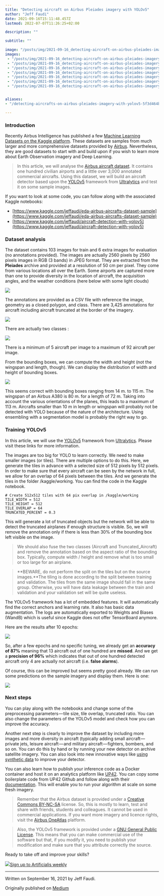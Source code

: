 ```yaml
---
title: "Detecting aircraft on Airbus Pleiades imagery with YOLOv5"
author: "Jeff Faudi"
date: 2021-09-16T15:11:48.457Z
lastmod: 2022-07-07T11:26:25+02:00

description: ""

subtitle: ""

image: "/posts/img/2021-09-16_detecting-aircraft-on-airbus-pleiades-imagery-with-yolov5_5.png" 
images:
 - "/posts/img/2021-09-16_detecting-aircraft-on-airbus-pleiades-imagery-with-yolov5_0.png"
 - "/posts/img/2021-09-16_detecting-aircraft-on-airbus-pleiades-imagery-with-yolov5_1.png"
 - "/posts/img/2021-09-16_detecting-aircraft-on-airbus-pleiades-imagery-with-yolov5_2.png"
 - "/posts/img/2021-09-16_detecting-aircraft-on-airbus-pleiades-imagery-with-yolov5_3.png"
 - "/posts/img/2021-09-16_detecting-aircraft-on-airbus-pleiades-imagery-with-yolov5_4.png"
 - "/posts/img/2021-09-16_detecting-aircraft-on-airbus-pleiades-imagery-with-yolov5_5.png"
 - "/posts/img/2021-09-16_detecting-aircraft-on-airbus-pleiades-imagery-with-yolov5_6.jpg"


aliases:
- "/detecting-aircrafts-on-airbus-pleiades-imagery-with-yolov5-5f3d464b75ad"

---
```


### Introduction

Recently Airbus Intelligence has published a few [Machine Learning Datasets on the Kaggle platform](https://twitter.com/AirbusSpace/status/1438177534118670344). These datasets are samples from much larger and more comprehensive datasets provided by [Airbus](https://www.intelligence-airbusds.com/). Nevertheless, they are good datasets to start with and build upon if you wish to learn more about Earth Observation imagery and Deep Learning.

> In this article, we will analyse the [Airbus aircraft dataset](https://www.kaggle.com/airbusgeo/airbus-aircrafts-sample-dataset). It contains one hundred civilian airports and a little over 3,000 annotated commercial aircrafts. Using this dataset, we will build an aircraft detector based upon the [YOLOv5](https://github.com/ultralytics/yolov5) framework from [Ultralytics](https://ultralytics.com/) and test it on some sample images.

If you want to look at some code, you can follow along with the associated Kaggle notebooks:

- [https://www.kaggle.com/jeffaudi/eda-airbus-aircrafts-dataset-sample](https://www.kaggle.com/jeffaudi/eda-airbus-aircrafts-dataset-sample)
- [https://www.kaggle.com/jeffaudi/aircraft-detection-with-yolov5](https://www.kaggle.com/jeffaudi/aircraft-detection-with-yolov5)

### Dataset analysis

The dataset contains 103 images for train and 6 extra images for evaluation (no annotations provided). The images are actually 2560 pixels by 2560 pixels images in RGB (3 bands) in JPEG format. They are extracted from the **Pleiades** archive and provided at a resolution of 50 cm per pixel. They come from various locations all over the Earth. Some airports are captured more than one to provide diversity in the location of aircraft, the acquisition angles, and the weather conditions (here below with some light clouds)

![](/posts/img/2021-09-16_detecting-aircraft-on-airbus-pleiades-imagery-with-yolov5_0.png#layoutTextWidth)

The annotations are provided as a CSV file with reference the image, geometry as a closed polygon, and class. There are 3,425 annotations for aircraft including aircraft truncated at the border of the imagery.

![](/posts/img/2021-09-16_detecting-aircraft-on-airbus-pleiades-imagery-with-yolov5_1.png#layoutTextWidth)

There are actually two classes :

![](/posts/img/2021-09-16_detecting-aircraft-on-airbus-pleiades-imagery-with-yolov5_2.png#layoutTextWidth)

There is a minimum of 5 aircraft per image to a maximum of 92 aircraft per image.

From the bounding boxes, we can compute the width and height (not the wingspan and length, though). We can display the distribution of width and height of bounding boxes.

![](/posts/img/2021-09-16_detecting-aircraft-on-airbus-pleiades-imagery-with-yolov5_3.png#layoutTextWidth)

This seems correct with bounding boxes ranging from 14 m. to 115 m. The wingspan of an Airbus A380 is 80 m. for a length of 72 m. Taking into account the various orientations of the planes, this leads to a maximum of 113 m. Aircrafts smaller than 10 m in length or wingspan will probably not be detected with YOLO because of the nature of the architecture. Using ensembling with a segmentation model is probably the right way to go.

### Training YOLOv5

In this article, we will use the [YOLOv5](https://github.com/ultralytics/yolov5) framework from [Ultralytics](https://ultralytics.com/). Please visit these links for more information.

The images are too big for YOLO to learn correctly. We need to make smaller images (or tiles). There are multiple options to do this. Here, we generate the tiles in advance with a selected size of 512 pixels by 512 pixels. In order to make sure that every aircraft can be seen by the network in full, we allow for an overlap of 64 pixels between the tiles. And we generate the tiles in the folder /kaggle/working. You can find the code in the Kaggle notebook.

```
# Create 512x512 tiles with 64 pix overlap in /kaggle/working
TILE_WIDTH = 512
TILE_HEIGHT = 512
TILE_OVERLAP = 64
TRUNCATED_PERCENT = 0.3
```

This will generate a lot of truncated objects but the network will be able to detect the truncated airplanes if enough structure is visible. So, we will remove the annotation only if there is less than 30% of the bounding box left visible on the image.

> We should also fuse the two classes (Aircraft and Truncated_Aircraft) and remove the annotation based on the aspect ratio of the bounding box. Typically, compute width / height and remove what is too small or too large for an airplane.

> **BEWARE, do not perform the split on the tiles but on the source images.**The tiling is done according to the split between training and validation. The tiles from the same image should fall in the same group. Otherwise, you will have data leakage between the train and validation and your validation set will be quite useless.

The YOLOv5 framework has a lot of embedded features. It will automatically find the correct anchors and learning rate. It also has basic data augmentation. The logs are automatically exported to Weights and Biases (WandB) which is useful since Kaggle does not offer TensorBoard anymore.

Here are the results after 10 epochs:

![](/posts/img/2021-09-16_detecting-aircraft-on-airbus-pleiades-imagery-with-yolov5_4.png#layoutTextWidth)

So, after a few epochs and no specific tuning, we already get an **accuracy of 87%** meaning that 13 aircraft out of one hundred are **missed**. And we get a **precision of 96%** which indicates that out of one hundred detected aircraft only 4 are actually not aircraft (i.e. **false alarms**).

Of course, this can be improved but seems pretty good already. We can run some predictions on the sample imagery and display them. Here is one:

![](/posts/img/2021-09-16_detecting-aircraft-on-airbus-pleiades-imagery-with-yolov5_5.png#layoutTextWidth)

### Next steps

You can play along with the notebooks and change some of the preprocessing parameters — tile size, tile overlap, truncated ratio. You can also change the parameters of the YOLOv5 model and check how you can improve the accuracy.

Another next step is clearly to improve the dataset by including more images and more diversity in aircraft (typically adding small aircraft — private jets, leisure aircraft — and military aircraft — fighters, bombers, and so on. You can do this by hand or by running your new detector on archive satellite imagery. You can also look into new innovative ways like [using synthetic data](https://www.intelligence-airbusds.com/newsroom/news/can-synthetic-data-really-improve-algorithm-accuracy/) to improve your detector.

You can also learn how to publish your inference code as a Docker container and host it on an analytics platform like [UP42](https://up42.com/). You can copy some boilerplate code from UP42 Github and follow along with their [documentation](https://docs.up42.com/developers/guides/first-custom-block/). This will enable you to run your algorithm at scale on some fresh imagery.

> Remember that the Airbus dataset is provided under a [Creative Commons BY-NC-SA](https://creativecommons.org/licenses/by-nc-sa/4.0/) license. So, this is mostly to learn, test and share with friends, students and colleagues. It cannot be used in commercial applications. If you want more imagery and licence rights, visit the [Airbus OneAtlas](https://oneatlas.airbus.com/) platform.

> Also, the YOLOv5 framework is provided under a [GNU General Public License](https://www.gnu.org/licenses/gpl-3.0.en.html). This means that you can make commercial use of the software but that, if you modify it, you need to publish your modification and make sure that you attribute correctly the source.

Ready to take off and improve your skills?

![](/posts/img/2021-09-16_detecting-aircraft-on-airbus-pleiades-imagery-with-yolov5_6.jpg#layoutTextWidth)[Sign up to Artificialis weekly](https://sendfox.com/artificialis "https://sendfox.com/artificialis")

* * *
Written on September 16, 2021 by Jeff Faudi.

Originally published on [Medium](https://medium.com/@jeffaudi/detecting-aircrafts-on-airbus-pleiades-imagery-with-yolov5-5f3d464b75ad)
